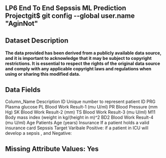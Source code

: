 ## LP6 End To End Sepssis ML Prediction Projectgit$ git config --global user.name "AginNot"

## Dataset Description
#### The data provided has been derived from a publicly available data source, and it is important to acknowledge that it may be subject to copyright restrictions. It is essential to respect the rights of the original data source and comply with any applicable copyright laws and regulations when using or sharing this modified data.


## Data Fields

Column_Name	    	     Description
ID	             Unique number to represent patient ID
PRG	             Plasma glucose
PL		         Blood Work Result-1 (mu U/ml)
PR		         Blood Pressure (mm Hg)
SK		         Blood Work Result-2 (mm)
TS	             Blood Work Result-3 (mu U/ml)
M11		         Body mass index (weight in kg/(height in m)^2
BD2	             Blood Work Result-4 (mu U/ml)
Age	             Patients Age (years)
Insurance		 If a patient holds a valid insurance card
Sepssis	         Target Varibale 	Positive: if a patient in ICU will develop a sepsis , and Negative: 


## Missing Attribute Values: Yes